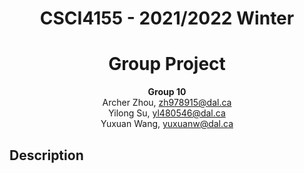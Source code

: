 <center>
<h1>CSCI4155 - 2021/2022 Winter</h1>
<h1>Group Project</h1>

<b>Group 10</b></br>
Archer Zhou, zh978915@dal.ca</br>
Yilong Su, yl480546@dal.ca</br>
Yuxuan Wang, yuxuanw@dal.ca</br>
</center>

## Description

